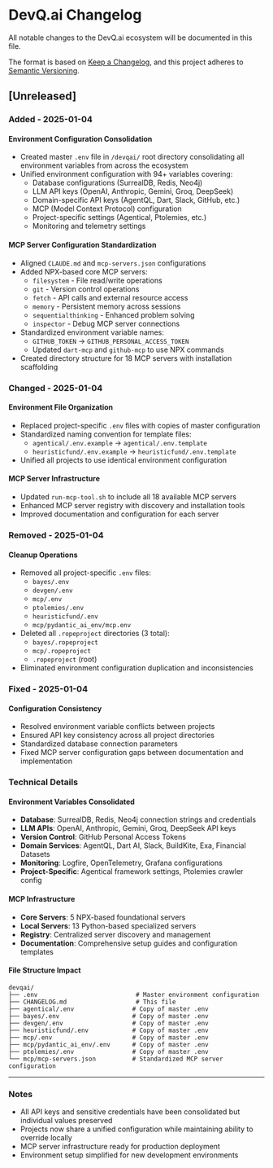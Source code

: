 # DevQ.ai Changelog

All notable changes to the DevQ.ai ecosystem will be documented in this file.

The format is based on [Keep a Changelog](https://keepachangelog.com/en/1.0.0/),
and this project adheres to [Semantic Versioning](https://semver.org/spec/v2.0.0.html).

## [Unreleased]

### Added - 2025-01-04

#### Environment Configuration Consolidation
- Created master `.env` file in `/devqai/` root directory consolidating all environment variables from across the ecosystem
- Unified environment configuration with 94+ variables covering:
  - Database configurations (SurrealDB, Redis, Neo4j)
  - LLM API keys (OpenAI, Anthropic, Gemini, Groq, DeepSeek)
  - Domain-specific API keys (AgentQL, Dart, Slack, GitHub, etc.)
  - MCP (Model Context Protocol) configuration
  - Project-specific settings (Agentical, Ptolemies, etc.)
  - Monitoring and telemetry settings

#### MCP Server Configuration Standardization
- Aligned `CLAUDE.md` and `mcp-servers.json` configurations
- Added NPX-based core MCP servers:
  - `filesystem` - File read/write operations
  - `git` - Version control operations
  - `fetch` - API calls and external resource access
  - `memory` - Persistent memory across sessions
  - `sequentialthinking` - Enhanced problem solving
  - `inspector` - Debug MCP server connections
- Standardized environment variable names:
  - `GITHUB_TOKEN` → `GITHUB_PERSONAL_ACCESS_TOKEN`
  - Updated `dart-mcp` and `github-mcp` to use NPX commands
- Created directory structure for 18 MCP servers with installation scaffolding

### Changed - 2025-01-04

#### Environment File Organization
- Replaced project-specific `.env` files with copies of master configuration
- Standardized naming convention for template files:
  - `agentical/.env.example` → `agentical/.env.template`
  - `heuristicfund/.env.example` → `heuristicfund/.env.template`
- Unified all projects to use identical environment configuration

#### MCP Server Infrastructure
- Updated `run-mcp-tool.sh` to include all 18 available MCP servers
- Enhanced MCP server registry with discovery and installation tools
- Improved documentation and configuration for each server

### Removed - 2025-01-04

#### Cleanup Operations
- Removed all project-specific `.env` files:
  - `bayes/.env`
  - `devgen/.env`
  - `mcp/.env`
  - `ptolemies/.env`
  - `heuristicfund/.env`
  - `mcp/pydantic_ai_env/mcp.env`
- Deleted all `.ropeproject` directories (3 total):
  - `bayes/.ropeproject`
  - `mcp/.ropeproject`
  - `.ropeproject` (root)
- Eliminated environment configuration duplication and inconsistencies

### Fixed - 2025-01-04

#### Configuration Consistency
- Resolved environment variable conflicts between projects
- Ensured API key consistency across all project directories
- Standardized database connection parameters
- Fixed MCP server configuration gaps between documentation and implementation

### Technical Details

#### Environment Variables Consolidated
- **Database**: SurrealDB, Redis, Neo4j connection strings and credentials
- **LLM APIs**: OpenAI, Anthropic, Gemini, Groq, DeepSeek API keys
- **Version Control**: GitHub Personal Access Tokens
- **Domain Services**: AgentQL, Dart AI, Slack, BuildKite, Exa, Financial Datasets
- **Monitoring**: Logfire, OpenTelemetry, Grafana configurations
- **Project-Specific**: Agentical framework settings, Ptolemies crawler config

#### MCP Infrastructure
- **Core Servers**: 5 NPX-based foundational servers
- **Local Servers**: 13 Python-based specialized servers
- **Registry**: Centralized server discovery and management
- **Documentation**: Comprehensive setup guides and configuration templates

#### File Structure Impact
```
devqai/
├── .env                           # Master environment configuration
├── CHANGELOG.md                   # This file
├── agentical/.env                # Copy of master .env
├── bayes/.env                    # Copy of master .env
├── devgen/.env                   # Copy of master .env
├── heuristicfund/.env            # Copy of master .env
├── mcp/.env                      # Copy of master .env
├── mcp/pydantic_ai_env/.env      # Copy of master .env
├── ptolemies/.env                # Copy of master .env
└── mcp/mcp-servers.json          # Standardized MCP server configuration
```

---

### Notes

- All API keys and sensitive credentials have been consolidated but individual values preserved
- Projects now share a unified configuration while maintaining ability to override locally
- MCP server infrastructure ready for production deployment
- Environment setup simplified for new development environments